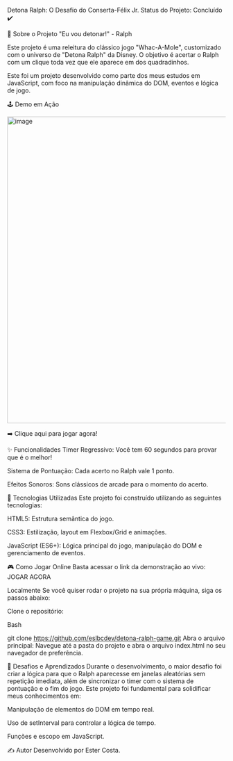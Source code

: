 Detona Ralph: O Desafio do Conserta-Félix Jr.
Status do Projeto: Concluído ✔️

📜 Sobre o Projeto
"Eu vou detonar!" - Ralph

Este projeto é uma releitura do clássico jogo "Whac-A-Mole", customizado com o universo de "Detona Ralph" da Disney. O objetivo é acertar o Ralph com um clique toda vez que ele aparece em dos quadradinhos.

Este foi um projeto desenvolvido como parte dos meus estudos em JavaScript, com foco na manipulação dinâmica do DOM, eventos e lógica de jogo.

🕹️ Demo em Ação

<img width="1481" height="706" alt="image" src="https://github.com/user-attachments/assets/996cc66e-dea1-4c6b-9de9-3af749a14713" />

➡️ Clique aqui para jogar agora!

✨ Funcionalidades
Timer Regressivo: Você tem 60 segundos para provar que é o melhor!

Sistema de Pontuação: Cada acerto no Ralph vale 1 ponto.

Efeitos Sonoros: Sons clássicos de arcade para o momento do acerto.

🚀 Tecnologias Utilizadas
Este projeto foi construído utilizando as seguintes tecnologias:

HTML5: Estrutura semântica do jogo.

CSS3: Estilização, layout em Flexbox/Grid e animações.

JavaScript (ES6+): Lógica principal do jogo, manipulação do DOM e gerenciamento de eventos.

🎮 Como Jogar
Online
Basta acessar o link da demonstração ao vivo: JOGAR AGORA

Localmente
Se você quiser rodar o projeto na sua própria máquina, siga os passos abaixo:

Clone o repositório:

Bash

git clone https://github.com/eslbcdev/detona-ralph-game.git
Abra o arquivo principal:
Navegue até a pasta do projeto e abra o arquivo index.html no seu navegador de preferência.

🎯 Desafios e Aprendizados
Durante o desenvolvimento, o maior desafio foi criar a lógica para que o Ralph aparecesse em janelas aleatórias sem repetição imediata, além de sincronizar o timer com o sistema de pontuação e o fim do jogo.
Este projeto foi fundamental para solidificar meus conhecimentos em:

Manipulação de elementos do DOM em tempo real.

Uso de setInterval para controlar a lógica de tempo.

Funções e escopo em JavaScript.


✍️ Autor
Desenvolvido por Ester Costa.
